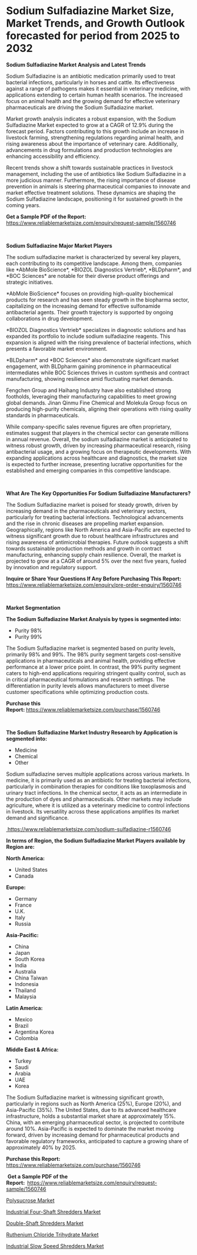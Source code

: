 <p><h1>Sodium Sulfadiazine Market Size, Market Trends, and Growth Outlook forecasted for period from 2025 to 2032</h1></p><p><strong>Sodium Sulfadiazine Market Analysis and Latest Trends</strong></p>
<p><p>Sodium Sulfadiazine is an antibiotic medication primarily used to treat bacterial infections, particularly in horses and cattle. Its effectiveness against a range of pathogens makes it essential in veterinary medicine, with applications extending to certain human health scenarios. The increased focus on animal health and the growing demand for effective veterinary pharmaceuticals are driving the Sodium Sulfadiazine market.</p><p>Market growth analysis indicates a robust expansion, with the Sodium Sulfadiazine Market expected to grow at a CAGR of 12.9% during the forecast period. Factors contributing to this growth include an increase in livestock farming, strengthening regulations regarding animal health, and rising awareness about the importance of veterinary care. Additionally, advancements in drug formulations and production technologies are enhancing accessibility and efficiency.</p><p>Recent trends show a shift towards sustainable practices in livestock management, including the use of antibiotics like Sodium Sulfadiazine in a more judicious manner. Furthermore, the rising importance of disease prevention in animals is steering pharmaceutical companies to innovate and market effective treatment solutions. These dynamics are shaping the Sodium Sulfadiazine landscape, positioning it for sustained growth in the coming years.</p></p>
<p><strong>Get a Sample PDF of the Report:&nbsp;</strong> <a href="https://www.reliablemarketsize.com/enquiry/request-sample/1560746?utm_campaign=2334&utm_medium=2&utm_source=Github&utm_content=ia&utm_term=31032025&utm_id=sodium-sulfadiazine">https://www.reliablemarketsize.com/enquiry/request-sample/1560746</a></p>
<p>&nbsp;</p>
<p><strong>Sodium Sulfadiazine Major Market Players</strong></p>
<p><p>The sodium sulfadiazine market is characterized by several key players, each contributing to its competitive landscape. Among them, companies like *AbMole BioScience*, *BIOZOL Diagnostics Vertrieb*, *BLDpharm*, and *BOC Sciences* are notable for their diverse product offerings and strategic initiatives.</p><p>*AbMole BioScience* focuses on providing high-quality biochemical products for research and has seen steady growth in the biopharma sector, capitalizing on the increasing demand for effective sulfonamide antibacterial agents. Their growth trajectory is supported by ongoing collaborations in drug development.</p><p>*BIOZOL Diagnostics Vertrieb* specializes in diagnostic solutions and has expanded its portfolio to include sodium sulfadiazine reagents. This expansion is aligned with the rising prevalence of bacterial infections, which presents a favorable market environment.</p><p>*BLDpharm* and *BOC Sciences* also demonstrate significant market engagement, with BLDpharm gaining prominence in pharmaceutical intermediates while BOC Sciences thrives in custom synthesis and contract manufacturing, showing resilience amid fluctuating market demands.</p><p>Fengchen Group and Haihang Industry have also established strong footholds, leveraging their manufacturing capabilities to meet growing global demands. Jinan Qinmu Fine Chemical and Molekula Group focus on producing high-purity chemicals, aligning their operations with rising quality standards in pharmaceuticals.</p><p>While company-specific sales revenue figures are often proprietary, estimates suggest that players in the chemical sector can generate millions in annual revenue. Overall, the sodium sulfadiazine market is anticipated to witness robust growth, driven by increasing pharmaceutical research, rising antibacterial usage, and a growing focus on therapeutic developments. With expanding applications across healthcare and diagnostics, the market size is expected to further increase, presenting lucrative opportunities for the established and emerging companies in this competitive landscape.</p></p>
<p>&nbsp;</p>
<p><strong>What Are The Key Opportunities For Sodium Sulfadiazine Manufacturers?</strong></p>
<p><p>The Sodium Sulfadiazine market is poised for steady growth, driven by increasing demand in the pharmaceuticals and veterinary sectors, particularly for treating bacterial infections. Technological advancements and the rise in chronic diseases are propelling market expansion. Geographically, regions like North America and Asia-Pacific are expected to witness significant growth due to robust healthcare infrastructures and rising awareness of antimicrobial therapies. Future outlook suggests a shift towards sustainable production methods and growth in contract manufacturing, enhancing supply chain resilience. Overall, the market is projected to grow at a CAGR of around 5% over the next five years, fueled by innovation and regulatory support.</p></p>
<p><strong>Inquire or Share Your Questions If Any Before Purchasing This Report:</strong> <a href="https://www.reliablemarketsize.com/enquiry/pre-order-enquiry/1560746?utm_campaign=2334&utm_medium=2&utm_source=Github&utm_content=ia&utm_term=31032025&utm_id=sodium-sulfadiazine">https://www.reliablemarketsize.com/enquiry/pre-order-enquiry/1560746</a></p>
<p>&nbsp;</p>
<p><strong>Market Segmentation</strong></p>
<p><strong>The Sodium Sulfadiazine Market Analysis by types is segmented into:</strong></p>
<p><ul><li>Purity 98%</li><li>Purity 99%</li></ul></p>
<p><p>The Sodium Sulfadiazine market is segmented based on purity levels, primarily 98% and 99%. The 98% purity segment targets cost-sensitive applications in pharmaceuticals and animal health, providing effective performance at a lower price point. In contrast, the 99% purity segment caters to high-end applications requiring stringent quality control, such as in critical pharmaceutical formulations and research settings. The differentiation in purity levels allows manufacturers to meet diverse customer specifications while optimizing production costs.</p></p>
<p><strong>Purchase this Report:&nbsp;</strong><a href="https://www.reliablemarketsize.com/purchase/1560746?utm_campaign=2334&utm_medium=2&utm_source=Github&utm_content=ia&utm_term=31032025&utm_id=sodium-sulfadiazine">https://www.reliablemarketsize.com/purchase/1560746</a></p>
<p>&nbsp;</p>
<p><strong>The Sodium Sulfadiazine Market Industry Research by Application is segmented into:</strong></p>
<p><ul><li>Medicine</li><li>Chemical</li><li>Other</li></ul></p>
<p><p>Sodium sulfadiazine serves multiple applications across various markets. In medicine, it is primarily used as an antibiotic for treating bacterial infections, particularly in combination therapies for conditions like toxoplasmosis and urinary tract infections. In the chemical sector, it acts as an intermediate in the production of dyes and pharmaceuticals. Other markets may include agriculture, where it is utilized as a veterinary medicine to control infections in livestock. Its versatility across these applications amplifies its market demand and significance.</p></p>
<p><a href="https://www.reliablemarketsize.com/sodium-sulfadiazine-r1560746?utm_campaign=2334&utm_medium=2&utm_source=Github&utm_content=ia&utm_term=31032025&utm_id=sodium-sulfadiazine">&nbsp;https://www.reliablemarketsize.com/sodium-sulfadiazine-r1560746</a></p>
<p><strong>In terms of Region, the Sodium Sulfadiazine Market Players available by Region are:</strong></p>
<p>
    <p> <strong> North America: </strong>
        <ul>
            <li>United States</li>
            <li>Canada</li>
        </ul>
        </p> 
    <p> <strong> Europe: </strong>
        <ul>
            <li>Germany</li>
            <li>France</li>
            <li>U.K.</li>
            <li>Italy</li>
            <li>Russia</li>
        </ul>
        </p> 
    <p> <strong> Asia-Pacific: </strong>
        <ul>
            <li>China</li>
            <li>Japan</li>
            <li>South Korea</li>
            <li>India</li>
            <li>Australia</li>
            <li>China Taiwan</li>
            <li>Indonesia</li>
            <li>Thailand</li>
            <li>Malaysia</li>
        </ul>
        </p> 
    <p> <strong> Latin America: </strong>
        <ul>
            <li>Mexico</li>
            <li>Brazil</li>
            <li>Argentina Korea</li>
            <li>Colombia</li>
        </ul>
        </p> 
    <p> <strong> Middle East & Africa: </strong>
        <ul>
            <li>Turkey</li>
            <li>Saudi</li>
            <li>Arabia</li>
            <li>UAE</li>
            <li>Korea</li>
        </ul>
    </p>
    </p>
<p><p>The Sodium Sulfadiazine market is witnessing significant growth, particularly in regions such as North America (25%), Europe (20%), and Asia-Pacific (35%). The United States, due to its advanced healthcare infrastructure, holds a substantial market share at approximately 15%. China, with an emerging pharmaceutical sector, is projected to contribute around 10%. Asia-Pacific is expected to dominate the market moving forward, driven by increasing demand for pharmaceutical products and favorable regulatory frameworks, anticipated to capture a growing share of approximately 40% by 2025.</p></p>
<p><strong>Purchase this Report: </strong><a href="https://www.reliablemarketsize.com/purchase/1560746?utm_campaign=2334&utm_medium=2&utm_source=Github&utm_content=ia&utm_term=31032025&utm_id=sodium-sulfadiazine">https://www.reliablemarketsize.com/purchase/1560746</a></p>
<p>&nbsp;<strong>Get a Sample PDF of the Report:&nbsp;&nbsp;</strong><a href="https://www.reliablemarketsize.com/enquiry/request-sample/1560746?utm_campaign=2334&utm_medium=2&utm_source=Github&utm_content=ia&utm_term=31032025&utm_id=sodium-sulfadiazine">https://www.reliablemarketsize.com/enquiry/request-sample/1560746</a></p>
<p><strong></strong></p>
<p><p><a href="https://github.com/piskofraisel/Market-Research-Report-List-1/blob/main/polysucrose-market.md?utm_campaign=2334&utm_medium=2&utm_source=Github&utm_content=ia&utm_term=31032025&utm_id=sodium-sulfadiazine">Polysucrose Market</a></p><p><a href="https://www.linkedin.com/pulse/industrial-four-shaft-shredders-market-evolution-future-tpmae?utm_campaign=2334&utm_medium=2&utm_source=Github&utm_content=ia&utm_term=31032025&utm_id=sodium-sulfadiazine">Industrial Four-Shaft Shredders Market</a></p><p><a href="https://www.linkedin.com/pulse/double-shaft-shredders-industry-research-report-global-analysis-jlaje?utm_campaign=2334&utm_medium=2&utm_source=Github&utm_content=ia&utm_term=31032025&utm_id=sodium-sulfadiazine">Double-Shaft Shredders Market</a></p><p><a href="https://github.com/fettycahow90/Market-Research-Report-List-1/blob/main/ruthenium-chloride-trihydrate-market.md?utm_campaign=2334&utm_medium=2&utm_source=Github&utm_content=ia&utm_term=31032025&utm_id=sodium-sulfadiazine">Ruthenium Chloride Trihydrate Market</a></p><p><a href="https://www.linkedin.com/pulse/latest-trends-applications-growth-forecast-global-industrial-jqrye?utm_campaign=2334&utm_medium=2&utm_source=Github&utm_content=ia&utm_term=31032025&utm_id=sodium-sulfadiazine">Industrial Slow Speed Shredders Market</a></p></p>
